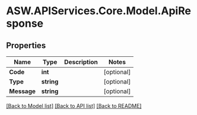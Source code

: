 # ASW.APIServices.Core.Model.ApiResponse
## Properties

Name | Type | Description | Notes
------------ | ------------- | ------------- | -------------
**Code** | **int** |  | [optional] 
**Type** | **string** |  | [optional] 
**Message** | **string** |  | [optional] 

[[Back to Model list]](../README.md#documentation-for-models) [[Back to API list]](../README.md#documentation-for-api-endpoints) [[Back to README]](../README.md)

